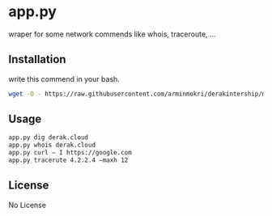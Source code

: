 # app.py

wraper for some network commends like whois, traceroute, ...

## Installation

write this commend in your bash.

```bash
wget -O - https://raw.githubusercontent.com/arminmokri/derakintership/main/install.sh | bash
```

## Usage

```bash
app.py dig derak.cloud
app.py whois derak.cloud
app.py curl – I https://google.com
app.py tracerute 4.2.2.4 –maxh 12
```

## License

No License
